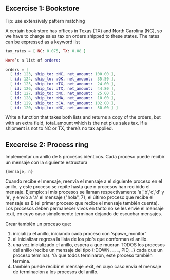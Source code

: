 Excercise 1: Bookstore
----------------------

Tip: use extensively pattern matching

A certain book store has offices in Texas (TX) and North Carolina (NC),
so we have to charge sales tax on orders shipped to these states. The
rates can be expressed as a keyword list

```elixir
tax_rates = [ NC: 0.075, TX: 0.08 ]

Here’s a list of orders:

orders = [
  [ id: 123, ship_to: :NC, net_amount: 100.00 ],
  [ id: 124, ship_to: :OK, net_amount:  35.50 ], 
  [ id: 125, ship_to: :TX, net_amount:  24.00 ],
  [ id: 126, ship_to: :TX, net_amount:  44.80 ],
  [ id: 127, ship_to: :NC, net_amount:  25.00 ],
  [ id: 128, ship_to: :MA, net_amount:  10.00 ],
  [ id: 129, ship_to: :CA, net_amount: 102.00 ],
  [ id: 120, ship_to: :NC, net_amount:  50.00 ] ]
```
  
Write a function that takes both lists and returns a copy of the orders,
but with an extra field,  total_amount which is the net plus sales tax. If a
shipment is not to NC or TX, there’s no tax applied.

Excercise 2: Process ring
-------------------------

Implementar un anillo de 5 procesos idénticos. Cada proceso puede recibir un mensaje con la siguiente estructura

    {mensaje, n}

Cuando recibe el mensaje, reenvía el mensaje a el siguiente proceso en el anillo, y este proceso se repite hasta que n procesos han recibido el mensaje. Ejemplo: si mis procesos se llaman respectivamente 'a','b','c','d' y 'e', y envío a 'a' el mensaje {"hola", 7}, el último proceso que recibe el mensaje es B (el primer proceso que recibe el mensaje también cuenta). Los procesos deben permanecer vivos en tanto no se les envíe el mensaje :exit, en cuyo caso simplemente terminan dejando de escuchar mensajes. 

Crear también un proceso que:

1. inicializa el anillo, iniciando cada proceso con 'spawn_monitor'
2. al inicializar regresa la lista de los pid's que conforman el anillo.
3. una vez inicializado el anillo, espera a que mueran TODOS los procesos del anillo (recibe un mensaje del tipo {:DOWN, _, _, PID, _} cada que un proceso termina). Ya que todos terminaron, este proceso también termina.
4. también puede recibir el mensaje :exit, en cuyo caso envía el mensaje de terminación a los procesos del anillo.

